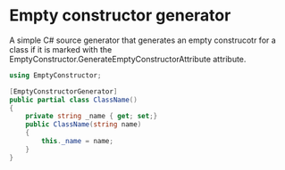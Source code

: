 # Empty constructor generator

A simple C# source generator that generates an empty construcotr for a class if it is marked with the EmptyConstructor.GenerateEmptyConstructorAttribute attribute.

```csharp
using EmptyConstructor;

[EmptyConstructorGenerator]
public partial class ClassName()
{
    private string _name { get; set;}
    public ClassName(string name)
    {
        this._name = name;
    }
}
```